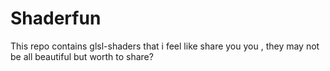 # Shaderfun

This repo contains glsl-shaders that i feel like share you you , they may not be all beautiful but worth to share?

